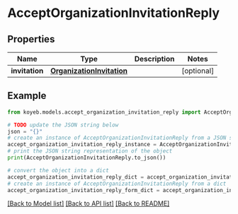 # AcceptOrganizationInvitationReply


## Properties

Name | Type | Description | Notes
------------ | ------------- | ------------- | -------------
**invitation** | [**OrganizationInvitation**](OrganizationInvitation.md) |  | [optional] 

## Example

```python
from koyeb.models.accept_organization_invitation_reply import AcceptOrganizationInvitationReply

# TODO update the JSON string below
json = "{}"
# create an instance of AcceptOrganizationInvitationReply from a JSON string
accept_organization_invitation_reply_instance = AcceptOrganizationInvitationReply.from_json(json)
# print the JSON string representation of the object
print(AcceptOrganizationInvitationReply.to_json())

# convert the object into a dict
accept_organization_invitation_reply_dict = accept_organization_invitation_reply_instance.to_dict()
# create an instance of AcceptOrganizationInvitationReply from a dict
accept_organization_invitation_reply_form_dict = accept_organization_invitation_reply.from_dict(accept_organization_invitation_reply_dict)
```
[[Back to Model list]](../README.md#documentation-for-models) [[Back to API list]](../README.md#documentation-for-api-endpoints) [[Back to README]](../README.md)


